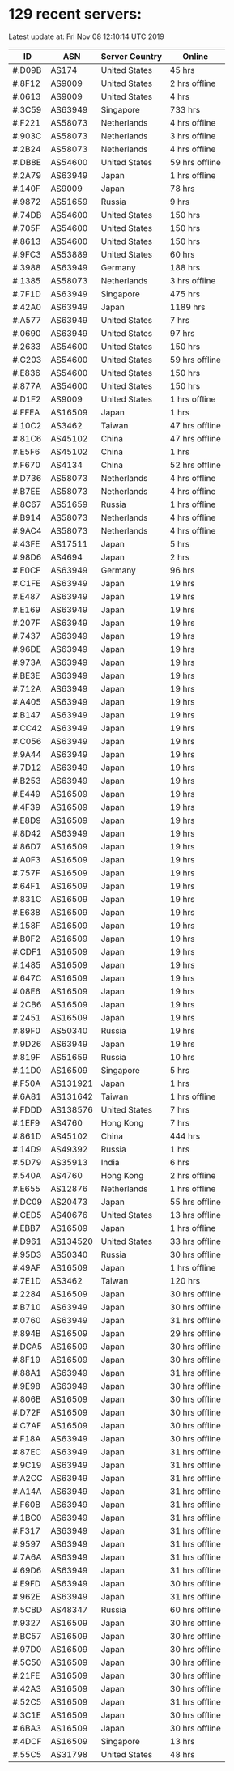 # 129 recent servers:

Latest update at: Fri Nov 08 12:10:14 UTC 2019

| ID | ASN | Server Country | Online |
| -- | --- | -------------- | ------ |
| #.D09B | AS174 | United States | 45 hrs |
| #.8F12 | AS9009 | United States | 2 hrs offline |
| #.0613 | AS9009 | United States | 4 hrs |
| #.3C59 | AS63949 | Singapore | 733 hrs |
| #.F221 | AS58073 | Netherlands | 4 hrs offline |
| #.903C | AS58073 | Netherlands | 3 hrs offline |
| #.2B24 | AS58073 | Netherlands | 4 hrs offline |
| #.DB8E | AS54600 | United States | 59 hrs offline |
| #.2A79 | AS63949 | Japan | 1 hrs offline |
| #.140F | AS9009 | Japan | 78 hrs |
| #.9872 | AS51659 | Russia | 9 hrs |
| #.74DB | AS54600 | United States | 150 hrs |
| #.705F | AS54600 | United States | 150 hrs |
| #.8613 | AS54600 | United States | 150 hrs |
| #.9FC3 | AS53889 | United States | 60 hrs |
| #.3988 | AS63949 | Germany | 188 hrs |
| #.1385 | AS58073 | Netherlands | 3 hrs offline |
| #.7F1D | AS63949 | Singapore | 475 hrs |
| #.42A0 | AS63949 | Japan | 1189 hrs |
| #.A577 | AS63949 | United States | 7 hrs |
| #.0690 | AS63949 | United States | 97 hrs |
| #.2633 | AS54600 | United States | 150 hrs |
| #.C203 | AS54600 | United States | 59 hrs offline |
| #.E836 | AS54600 | United States | 150 hrs |
| #.877A | AS54600 | United States | 150 hrs |
| #.D1F2 | AS9009 | United States | 1 hrs offline |
| #.FFEA | AS16509 | Japan | 1 hrs |
| #.10C2 | AS3462 | Taiwan | 47 hrs offline |
| #.81C6 | AS45102 | China | 47 hrs offline |
| #.E5F6 | AS45102 | China | 1 hrs |
| #.F670 | AS4134 | China | 52 hrs offline |
| #.D736 | AS58073 | Netherlands | 4 hrs offline |
| #.B7EE | AS58073 | Netherlands | 4 hrs offline |
| #.8C67 | AS51659 | Russia | 1 hrs offline |
| #.B914 | AS58073 | Netherlands | 4 hrs offline |
| #.9AC4 | AS58073 | Netherlands | 4 hrs offline |
| #.43FE | AS17511 | Japan | 5 hrs |
| #.98D6 | AS4694 | Japan | 2 hrs |
| #.E0CF | AS63949 | Germany | 96 hrs |
| #.C1FE | AS63949 | Japan | 19 hrs |
| #.E487 | AS63949 | Japan | 19 hrs |
| #.E169 | AS63949 | Japan | 19 hrs |
| #.207F | AS63949 | Japan | 19 hrs |
| #.7437 | AS63949 | Japan | 19 hrs |
| #.96DE | AS63949 | Japan | 19 hrs |
| #.973A | AS63949 | Japan | 19 hrs |
| #.BE3E | AS63949 | Japan | 19 hrs |
| #.712A | AS63949 | Japan | 19 hrs |
| #.A405 | AS63949 | Japan | 19 hrs |
| #.B147 | AS63949 | Japan | 19 hrs |
| #.CC42 | AS63949 | Japan | 19 hrs |
| #.C056 | AS63949 | Japan | 19 hrs |
| #.9A44 | AS63949 | Japan | 19 hrs |
| #.7D12 | AS63949 | Japan | 19 hrs |
| #.B253 | AS63949 | Japan | 19 hrs |
| #.E449 | AS16509 | Japan | 19 hrs |
| #.4F39 | AS16509 | Japan | 19 hrs |
| #.E8D9 | AS16509 | Japan | 19 hrs |
| #.8D42 | AS63949 | Japan | 19 hrs |
| #.86D7 | AS16509 | Japan | 19 hrs |
| #.A0F3 | AS16509 | Japan | 19 hrs |
| #.757F | AS16509 | Japan | 19 hrs |
| #.64F1 | AS16509 | Japan | 19 hrs |
| #.831C | AS16509 | Japan | 19 hrs |
| #.E638 | AS16509 | Japan | 19 hrs |
| #.158F | AS16509 | Japan | 19 hrs |
| #.B0F2 | AS16509 | Japan | 19 hrs |
| #.CDF1 | AS16509 | Japan | 19 hrs |
| #.1485 | AS16509 | Japan | 19 hrs |
| #.647C | AS16509 | Japan | 19 hrs |
| #.08E6 | AS16509 | Japan | 19 hrs |
| #.2CB6 | AS16509 | Japan | 19 hrs |
| #.2451 | AS16509 | Japan | 19 hrs |
| #.89F0 | AS50340 | Russia | 19 hrs |
| #.9D26 | AS63949 | Japan | 19 hrs |
| #.819F | AS51659 | Russia | 10 hrs |
| #.11D0 | AS16509 | Singapore | 5 hrs |
| #.F50A | AS131921 | Japan | 1 hrs |
| #.6A81 | AS131642 | Taiwan | 1 hrs offline |
| #.FDDD | AS138576 | United States | 7 hrs |
| #.1EF9 | AS4760 | Hong Kong | 7 hrs |
| #.861D | AS45102 | China | 444 hrs |
| #.14D9 | AS49392 | Russia | 1 hrs |
| #.5D79 | AS35913 | India | 6 hrs |
| #.540A | AS4760 | Hong Kong | 2 hrs offline |
| #.E655 | AS12876 | Netherlands | 1 hrs offline |
| #.DC09 | AS20473 | Japan | 55 hrs offline |
| #.CED5 | AS40676 | United States | 13 hrs offline |
| #.EBB7 | AS16509 | Japan | 1 hrs offline |
| #.D961 | AS134520 | United States | 33 hrs offline |
| #.95D3 | AS50340 | Russia | 30 hrs offline |
| #.49AF | AS16509 | Japan | 1 hrs offline |
| #.7E1D | AS3462 | Taiwan | 120 hrs |
| #.2284 | AS16509 | Japan | 30 hrs offline |
| #.B710 | AS63949 | Japan | 30 hrs offline |
| #.0760 | AS63949 | Japan | 31 hrs offline |
| #.894B | AS16509 | Japan | 29 hrs offline |
| #.DCA5 | AS16509 | Japan | 30 hrs offline |
| #.8F19 | AS16509 | Japan | 30 hrs offline |
| #.88A1 | AS63949 | Japan | 31 hrs offline |
| #.9E98 | AS63949 | Japan | 30 hrs offline |
| #.806B | AS16509 | Japan | 30 hrs offline |
| #.D72F | AS16509 | Japan | 30 hrs offline |
| #.C7AF | AS16509 | Japan | 30 hrs offline |
| #.F18A | AS63949 | Japan | 30 hrs offline |
| #.87EC | AS63949 | Japan | 31 hrs offline |
| #.9C19 | AS63949 | Japan | 31 hrs offline |
| #.A2CC | AS63949 | Japan | 31 hrs offline |
| #.A14A | AS63949 | Japan | 31 hrs offline |
| #.F60B | AS63949 | Japan | 31 hrs offline |
| #.1BC0 | AS63949 | Japan | 31 hrs offline |
| #.F317 | AS63949 | Japan | 31 hrs offline |
| #.9597 | AS63949 | Japan | 31 hrs offline |
| #.7A6A | AS63949 | Japan | 31 hrs offline |
| #.69D6 | AS63949 | Japan | 31 hrs offline |
| #.E9FD | AS63949 | Japan | 30 hrs offline |
| #.962E | AS63949 | Japan | 31 hrs offline |
| #.5CBD | AS48347 | Russia | 60 hrs offline |
| #.9327 | AS16509 | Japan | 30 hrs offline |
| #.BC57 | AS16509 | Japan | 30 hrs offline |
| #.97D0 | AS16509 | Japan | 30 hrs offline |
| #.5C50 | AS16509 | Japan | 30 hrs offline |
| #.21FE | AS16509 | Japan | 30 hrs offline |
| #.42A3 | AS16509 | Japan | 30 hrs offline |
| #.52C5 | AS16509 | Japan | 31 hrs offline |
| #.3C1E | AS16509 | Japan | 30 hrs offline |
| #.6BA3 | AS16509 | Japan | 30 hrs offline |
| #.4DCF | AS16509 | Singapore | 13 hrs |
| #.55C5 | AS31798 | United States | 48 hrs |

